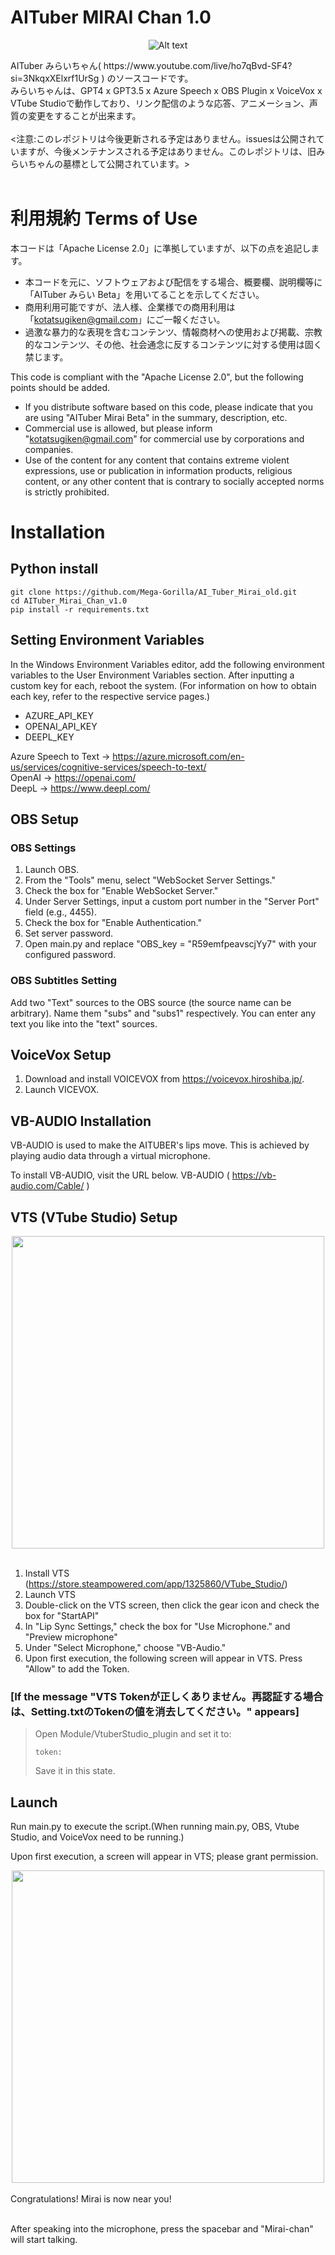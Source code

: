 # AITuber MIRAI Chan 1.0
<div align="center">

![Alt text](https://github.com/Mega-Gorilla/AI_Tuber_Mirai_old/blob/main/image/mirai_image1.png?raw=true)

</div>
AITuber みらいちゃん( https://www.youtube.com/live/ho7qBvd-SF4?si=3NkqxXElxrf1UrSg ) のソースコードです。<br>
みらいちゃんは、GPT4 x GPT3.5 x Azure Speech x OBS Plugin x VoiceVox x VTube Studioで動作しており、リンク配信のような応答、アニメーション、声質の変更をすることが出来ます。
<br><br>
<注意:このレポジトリは今後更新される予定はありません。issuesは公開されていますが、今後メンテナンスされる予定はありません。このレポジトリは、旧みらいちゃんの墓標として公開されています。>
<BR><BR>

# 利用規約 Terms of Use
本コードは「Apache License 2.0」に準拠していますが、以下の点を追記します。
- 本コードを元に、ソフトウェアおよび配信をする場合、概要欄、説明欄等に「AITuber みらい Beta」を用いてることを示してください。
- 商用利用可能ですが、法人様、企業様での商用利用は「kotatsugiken@gmail.com」にご一報ください。
- 過激な暴力的な表現を含むコンテンツ、情報商材への使用および掲載、宗教的なコンテンツ、その他、社会通念に反するコンテンツに対する使用は固く禁じます。

This code is compliant with the "Apache License 2.0", but the following points should be added.
- If you distribute software based on this code, please indicate that you are using "AITuber Mirai Beta" in the summary, description, etc.
- Commercial use is allowed, but please inform "kotatsugiken@gmail.com" for commercial use by corporations and companies.
- Use of the content for any content that contains extreme violent expressions, use or publication in information products, religious content, or any other content that is contrary to socially accepted norms is strictly prohibited.

# Installation

## Python install
```
git clone https://github.com/Mega-Gorilla/AI_Tuber_Mirai_old.git
cd AITuber_Mirai_Chan_v1.0
pip install -r requirements.txt
```

## Setting Environment Variables
In the Windows Environment Variables editor, add the following environment variables to the User Environment Variables section. After inputting a custom key for each, reboot the system. (For information on how to obtain each key, refer to the respective service pages.)
- AZURE_API_KEY
- OPENAI_API_KEY
- DEEPL_KEY

Azure Speech to Text → https://azure.microsoft.com/en-us/services/cognitive-services/speech-to-text/
<BR>OpenAI → https://openai.com/
<BR>DeepL → https://www.deepl.com/

## OBS Setup

### OBS Settings
1. Launch OBS.
1. From the "Tools" menu, select "WebSocket Server Settings."
1. Check the box for "Enable WebSocket Server."
1. Under Server Settings, input a custom port number in the "Server Port" field (e.g., 4455).
1. Check the box for "Enable Authentication."
1. Set server password.
1. Open main.py and replace "OBS_key = "R59emfpeavscjYy7" with your configured password.

### OBS Subtitles Setting

Add two "Text" sources to the OBS source (the source name can be arbitrary). Name them "subs" and "subs1" respectively. You can enter any text you like into the "text" sources.

## VoiceVox Setup
1. Download and install VOICEVOX from https://voicevox.hiroshiba.jp/.
1. Launch VICEVOX.

##  VB-AUDIO Installation
VB-AUDIO is used to make the AITUBER's lips move. This is achieved by playing audio data through a virtual microphone.

To install VB-AUDIO, visit the URL below.
VB-AUDIO ( https://vb-audio.com/Cable/ )

## VTS (VTube Studio) Setup
<div align="center">
<img src="https://github.com/Mega-Gorilla/AI_Tuber_Mirai_old/blob/main/image/VTS_API_setting.png?raw=true" width="500"><BR>
</div><BR>

1. Install VTS (https://store.steampowered.com/app/1325860/VTube_Studio/)
1. Launch VTS
1. Double-click on the VTS screen, then click the gear icon and check the box for "StartAPI"
1. In "Lip Sync Settings," check the box for "Use Microphone." and "Preview microphone"
1. Under "Select Microphone," choose "VB-Audio."
1. Upon first execution, the following screen will appear in VTS. Press "Allow" to add the Token.

### [If the message "VTS Tokenが正しくありません。再認証する場合は、Setting.txtのTokenの値を消去してください。" appears]
> Open Module/VtuberStudio_plugin and set it to:  
> 
> `token:`  
>
> Save it in this state.

## Launch
Run main.py to execute the script.(When running main.py, OBS, Vtube Studio, and VoiceVox need to be running.)

Upon first execution, a screen will appear in VTS; please grant permission.
<div align="center">
<img src="https://github.com/Mega-Gorilla/AI_Tuber_Mirai_old/blob/main/image/VTS_token.png?raw=true" width="500"><BR>
</div><BR>
Congratulations! Mirai is now near you!<BR><BR>

After speaking into the microphone, press the spacebar and "Mirai-chan" will start talking.
